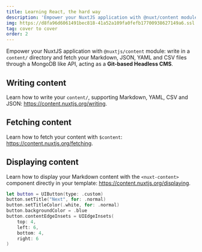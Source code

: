 ```yaml
---
title: Learning React, the hard way
description: 'Empower your NuxtJS application with @nuxt/content module: write in a content/ directory and fetch your Markdown, JSON, YAML and CSV files through a MongoDB like API, acting as a Git-based Headless CMS.'
img: https://d8fa96d6061491bec818-41a52a109fa0fefb17700938627149a6.ssl.cf1.rackcdn.com/Apple_ShotoniPhone_NIKCHU_hero_011221-1611067385898.jpg
tag: cover to cover
order: 2
---
```


Empower your NuxtJS application with `@nuxtjs/content` module: write in a `content/` directory and fetch your Markdown, JSON, YAML and CSV files through a MongoDB like API, acting as a **Git-based Headless CMS**.

## Writing content

Learn how to write your `content/`, supporting Markdown, YAML, CSV and JSON: https://content.nuxtjs.org/writing.

## Fetching content

Learn how to fetch your content with `$content`: https://content.nuxtjs.org/fetching.

## Displaying content

Learn how to display your Markdown content with the `<nuxt-content>` component directly in your template: https://content.nuxtjs.org/displaying.

```swift
let button = UIButton(type: .custom)
button.setTitle("Next", for: .normal)
button.setTitleColor(.white, for: .normal)
button.backgroundColor = .blue
button.contentEdgeInsets = UIEdgeInsets(
    top: 4,
    left: 6,
    bottom: 4,
    right: 6
)
```